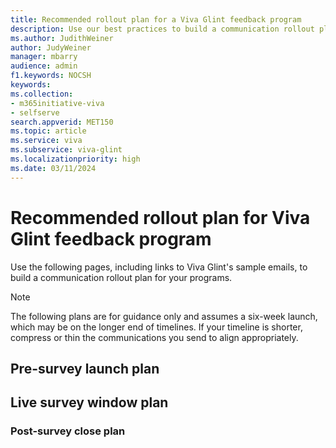 ```yaml
---
title: Recommended rollout plan for a Viva Glint feedback program
description: Use our best practices to build a communication rollout plan for your organization's Viva Glint programs.
ms.author: JudithWeiner
author: JudyWeiner
manager: mbarry
audience: admin
f1.keywords: NOCSH
keywords: 
ms.collection:  
- m365initiative-viva
- selfserve 
search.appverid: MET150 
ms.topic: article
ms.service: viva
ms.subservice: viva-glint
ms.localizationpriority: high
ms.date: 03/11/2024
---
```


# Recommended rollout plan for Viva Glint feedback program

Use the following pages, including links to Viva Glint's sample emails, to build a communication rollout plan for your programs. 

> [!NOTE] 
> The following plans are for guidance only and assumes a six-week launch, which may be on the longer end of timelines.  If your timeline is shorter, compress or thin the communications you send to align appropriately.

## Pre-survey launch plan

## Live survey window plan

### Post-survey close plan
